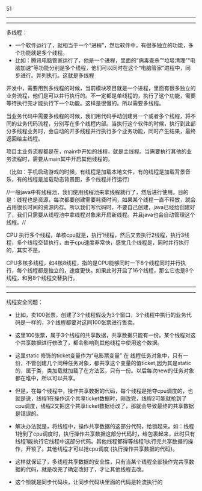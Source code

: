 51

------

-----

多线程：

- 一个软件运行了，就相当于一个“进程”，然后软件中，有很多独立的功能，多个功能就是多个线程。
- 比如：腾讯电脑管家运行了，他是一个进程，里面的“病毒查杀”“垃圾清理”“电脑加速”等功能分别是多个线程，他们可以同时在这个“电脑管家”进程中，同步进行。并列执行。这就是多线程

开发中，需要用到多线程的时候，当前模块项目就是一个进程，里面有很多独立的业务流程，他们是可以并行执行的。不一定都是单线程的，执行了这个功能，需要等待执行完才能执行下一个功能。这样是很慢的。所以需要多线程。

当业务代码中需要多线程的时候，我们用代码手动创建另一个或者多个线程，将不同的业务代码流程，分别写在多个线程内部。当执行这个软件的时候，执行到此部分多线程业务时，会自动的开多线程并行执行多个业务功能，同时产生结果，最终返回给主线程。

项目主业务流程都是在，main中开始的线程，就是主线程。当需要执行其他的业务流程时，需要从main其中开启其他线程的。

（比如：手机启动游戏的时候，有线程是加载本地文件，有的线程是加载背景音乐，有的线程是加载动态背景图，多个线程并行运行）

//一般java中有线程池，我们使用线程池来拿线程就行了，然后进行使用。目的是：线程也是资源，每次都要创建需要耗费时间，如果某个线程一直不释放，就会占用很长时间的资源内存。所以我们写代码时，不要自己创建，java已经给创建好了，我们只需要从线程池中拿线程对象来开启新线程。并且java也会自动管理这个线程。//

CPU 执行多个线程，单核cpu就是，执行1线程，然后又去执行2线程，执行3线程，多个线程交替执行，由于cpu速度非常快，感觉几个线程是，同时并行执行的，其实不是。

CPU多核多线程，如4核8线程，指的是CPU能够同时一下8个线程同时并行执行，每个线程都是独立的，速度更快。如果此时开启了16个线程，那么它也是8个线程，和另8个线程交替执行。

--------

------



线程安全问题：

- 比如，卖100张票，创建了3个线程假设为3个窗口，3个线程中执行的业务代码是一样的，3个线程都要对这同100张票进行售卖。
- 这里100张票，属于3个线程的共享数据，共享数据只能有一份。某个线程对这个共享数据进行修改了，都会影响到其他线程中使用这个数据。
- 这里static 修饰的ticket变量作为“电影票变量”  在 线程任务对象中，只有一份，不管创建几个同种任务对象，都共享这个变量的值ticket,因为其是static的，属于类，类加载就加载了在方法区，只有一份。以后每次new的任务对象都在堆中，所以可以共享。
- 但是，在每个线程中，操作共享数据的代码，每个线程是抢夺cpu调度的，也就是说，线程1在操作这个共享ticket数据时，刚改完，线程2可能就抢到了cpu调度，线程2又把这个共享ticket数据给改了，那就会导致最终的共享数据是错误的。
- 解决办法就是，将线程中，操作共享数据的这部分代码，给锁起来。如：线程1抢到了cpu调度时，执行操作共享数据这部分代码时，给包裹起来，此时只有线程1能执行它线程中这部分代码。其他线程都得等线程1执行完共享数据的操作，开锁了。其他线程才可以抢cpu调度 {执行操作共享数据的代码}。
- 这样就保证了，多线程共享数据的安全性，只有当某个线程全部操作完共享数据的代码，就是改完了确定改好了，才让其他线程去改。

- 这个锁就是同步代码块，让同步代码块里面的代码是轮流执行的





